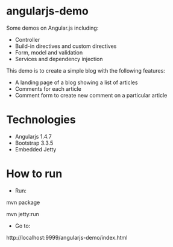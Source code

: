 # angularjs-demo
Some demos on Angular.js including: 
* Controller
* Build-in directives and custom directives
* Form, model and validation
* Services and dependency injection

This demo is to create a simple blog with the following features:
* A landing page of a blog showing a list of articles
* Comments for each article
* Comment form to create new comment on a particular article


# Technologies
* Angularjs 1.4.7
* Bootstrap 3.3.5
* Embedded Jetty

# How to run
* Run:

mvn package

mvn jetty:run

* Go to:

http://localhost:9999/angularjs-demo/index.html